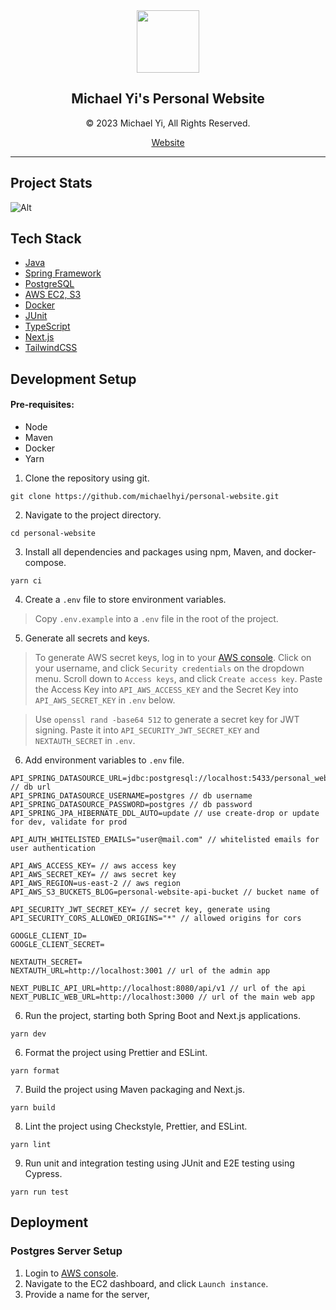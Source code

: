 <div align="center">
  <img src="https://michael-yi.com/michael.png" width="100" height="100" />
  <h2>Michael Yi's Personal Website</h2>
  <p>© 2023 Michael Yi, All Rights Reserved.</p>
  <a href="https://michael-yi.com/">Website</a>
</div>

<hr/>

## Project Stats

![Alt](https://repobeats.axiom.co/api/embed/0d0e559984591c9b57adbc13a96171939ad77a0f.svg "Repobeats analytics image")

## Tech Stack

- [Java](https://www.java.com/en/)
- [Spring Framework](https://spring.io/)
- [PostgreSQL](https://www.postgresql.org/)
- [AWS EC2, S3](https://aws.amazon.com/)
- [Docker](https://www.docker.com/)
- [JUnit](https://junit.org/junit5/)
- [TypeScript](https://www.typescriptlang.org/)
- [Next.js](https://nextjs.org/)
- [TailwindCSS](https://tailwindcss.com/)

## Development Setup

#### Pre-requisites:

- Node
- Maven
- Docker
- Yarn

1. Clone the repository using git.

```shell
git clone https://github.com/michaelhyi/personal-website.git
```

2. Navigate to the project directory.

```shell
cd personal-website
```

3. Install all dependencies and packages using npm, Maven, and docker-compose.

```shell
yarn ci
```

4. Create a `.env` file to store environment variables.

> Copy `.env.example` into a `.env` file in the root of the project.

5. Generate all secrets and keys.

> To generate AWS secret keys, log in to your [AWS console](https://aws.amazon.com/). Click on your username, and click `Security credentials` on the dropdown menu. Scroll down to `Access keys`, and click `Create access key`. Paste the Access Key into `API_AWS_ACCESS_KEY` and the Secret Key into `API_AWS_SECRET_KEY` in `.env` below.

> Use `openssl rand -base64 512` to generate a secret key for JWT signing. Paste it into `API_SECURITY_JWT_SECRET_KEY` and `NEXTAUTH_SECRET` in `.env`.

6. Add environment variables to `.env` file.

```shell
API_SPRING_DATASOURCE_URL=jdbc:postgresql://localhost:5433/personal_website_api_db // db url
API_SPRING_DATASOURCE_USERNAME=postgres // db username
API_SPRING_DATASOURCE_PASSWORD=postgres // db password
API_SPRING_JPA_HIBERNATE_DDL_AUTO=update // use create-drop or update for dev, validate for prod

API_AUTH_WHITELISTED_EMAILS="user@mail.com" // whitelisted emails for user authentication

API_AWS_ACCESS_KEY= // aws access key
API_AWS_SECRET_KEY= // aws secret key
API_AWS_REGION=us-east-2 // aws region
API_AWS_S3_BUCKETS_BLOG=personal-website-api-bucket // bucket name of

API_SECURITY_JWT_SECRET_KEY= // secret key, generate using
API_SECURITY_CORS_ALLOWED_ORIGINS="*" // allowed origins for cors

GOOGLE_CLIENT_ID=
GOOGLE_CLIENT_SECRET=

NEXTAUTH_SECRET=
NEXTAUTH_URL=http://localhost:3001 // url of the admin app

NEXT_PUBLIC_API_URL=http://localhost:8080/api/v1 // url of the api
NEXT_PUBLIC_WEB_URL=http://localhost:3000 // url of the main web app
```

6. Run the project, starting both Spring Boot and Next.js applications.

```shell
yarn dev
```

6. Format the project using Prettier and ESLint.

```shell
yarn format
```

7. Build the project using Maven packaging and Next.js.

```shell
yarn build
```

8. Lint the project using Checkstyle, Prettier, and ESLint.

```shell
yarn lint
```

9. Run unit and integration testing using JUnit and E2E testing using Cypress.

```shell
yarn run test
```

## Deployment

### Postgres Server Setup

1. Login to [AWS console](https://aws.amazon.com/).
2. Navigate to the EC2 dashboard, and click `Launch instance`.
3. Provide a name for the server,
